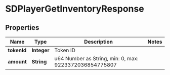 # SDPlayerGetInventoryResponse

## Properties
Name | Type | Description | Notes
------------ | ------------- | ------------- | -------------
**tokenId** | **Integer** | Token ID | 
**amount** | **String** | u64 Number as String, min: 0, max: 9223372036854775807 | 
